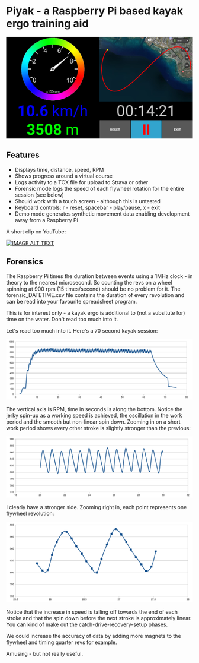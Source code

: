# Piyak - a Raspberry Pi based kayak ergo training aid

![Screenshot](https://raw.githubusercontent.com/logicmonkey/piyak/master/images/piyak_screenshot.png)

## Features
* Displays time, distance, speed, RPM
* Shows progress around a virtual course
* Logs activity to a TCX file for upload to Strava or other
* Forensic mode logs the speed of each flywheel rotation for the entire session (see below)
* Should work with a touch screen - although this is untested
* Keyboard controls: r - reset, spacebar - play/pause, x - exit
* Demo mode generates synthetic movement data enabling development away from a Raspberry Pi

A short clip on YouTube:

[![IMAGE ALT TEXT](https://i.ytimg.com/vi/152-v3C7pP8/hqdefault.jpg)](http://www.youtube.com/watch?v=152-v3C7pP8 "Piyak in use")

## Forensics
The Raspberry Pi times the duration between events using a 1MHz clock - in theory to the nearest microsecond. So counting the revs on a wheel spinning at 900 rpm (15 times/second) should be no problem for it. The forensic_DATETIME.csv file contains the duration of every revolution and can be read into your favourite spreadsheet program.

This is for interest only - a kayak ergo is additional to (not a subsitute for) time on the water. Don't read too much into it.

Let's read too much into it. Here's a 70 second kayak session:

![Short Session](https://raw.githubusercontent.com/logicmonkey/piyak/master/piyak_session.png)

The vertical axis is RPM, time in seconds is along the bottom. Notice the jerky spin-up as a working speed is achieved, the oscillation in the work period and the smooth but non-linear spin down. Zooming in on a short work period shows every other stroke is slightly stronger than the previous:

![Zoom](https://raw.githubusercontent.com/logicmonkey/piyak/master/images/piyak_zoom.png)

I clearly have a stronger side. Zooming right in, each point represents one flywheel revolution:

![Left Right](https://raw.githubusercontent.com/logicmonkey/piyak/master/images/piyak_forensic.png)

Notice that the increase in speed is tailing off towards the end of each stroke and that the spin down before the next stroke is approximately linear. You can kind of make out the catch-drive-recovery-setup phases.

We could increase the accuracy of data by adding more magnets to the flywheel and timing quarter revs for example.

Amusing - but not really useful.
